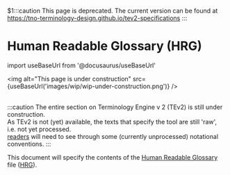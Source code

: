 $1:::caution
This page is deprecated. The current version can be found at https://tno-terminology-design.github.io/tev2-specifications
:::


# Human Readable Glossary (HRG)

import useBaseUrl from '@docusaurus/useBaseUrl'

<img
  alt="This page is under construction"
  src={useBaseUrl('images/wip/wip-under-construction.png')}
/><br/><br/>

:::caution
The entire section on Terminology Engine v 2 (TEv2) is still under construction.<br/>
As TEv2 is not (yet) available, the texts that specify the tool are still 'raw', i.e. not yet processed.<br/>[readers](@) will need to see through some (currently unprocessed) notational conventions.
:::

This document will specify the contents of the [Human Readable Glossary](hrg@) file ([HRG](@)).
